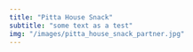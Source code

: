 ```yaml
---
title: "Pitta House Snack"
subtitle: "some text as a test"
img: "/images/pitta_house_snack_partner.jpg"
---
```

